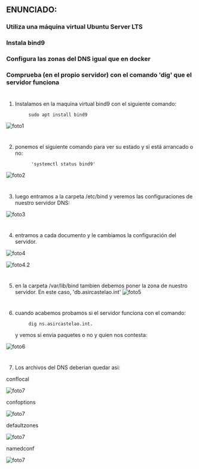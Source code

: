 
## ENUNCIADO:
### Utiliza una máquina virtual Ubuntu Server LTS
### Instala bind9
### Configura las zonas del DNS igual que en docker
### Comprueba (en el propio servidor) con el comando 'dig' que el servidor funciona

# 

1. Instalamos en la maquina virtual bind9 con el siguiente comando: 

            sudo apt install bind9


![foto1](https://github.com/sarald22/SRI/blob/main/tareas/Tarea6/Screenshot_20231107_180250.png)


# 

2. ponemos el siguiente comando para ver su estado y si está arrancado o no:

             'systemctl status bind9' 

![foto2](https://github.com/sarald22/SRI/blob/main/tareas/Tarea6/Screenshot_20231107_180349.png)


# 

3. luego entramos a la carpeta /etc/bind y veremos las configuraciones de nuestro servidor DNS:

![foto3](https://github.com/sarald22/SRI/blob/main/tareas/Tarea6/Screenshot_20231107_164905.png)


# 

4. entramos a cada documento y le cambiamos la configuración del servidor.

![foto4](https://github.com/sarald22/SRI/blob/main/tareas/Tarea6/fotoscarpeta.png)


![foto4.2](https://github.com/sarald22/SRI/blob/main/tareas/Tarea6/Screenshot_20231107_183023.png)


# 


5. en la carpeta /var/lib/bind tambien debemos poner la zona de nuestro servidor. En este caso, 'db.asircastelao.int'
![foto5](https://github.com/sarald22/SRI/blob/main/tareas/Tarea6/Screenshot_20231107_182240.png)


#


6. cuando acabemos probamos si el servidor funciona con el comando:

            dig ns.asircastelao.int.

    y vemos si envia paquetes o no y quien nos contesta:

![foto6](https://github.com/sarald22/SRI/blob/main/tareas/Tarea6/Screenshot_20231107_165558.png)


#


7. Los archivos del DNS deberian quedar asi:

conflocal

![foto7](https://github.com/sarald22/SRI/blob/main/tareas/Tarea6/conflocal.png)


confoptions

![foto7](https://github.com/sarald22/SRI/blob/main/tareas/Tarea6/confoptions.png)



defaultzones

![foto7](https://github.com/sarald22/SRI/blob/main/tareas/Tarea6/defaultzones.png)



namedconf

![foto7](https://github.com/sarald22/SRI/blob/main/tareas/Tarea6/dockercompose.png)



